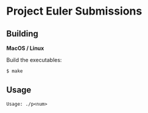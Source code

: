 # Project Euler Submissions

## Building

**MacOS / Linux**

Build the executables:

```bash
$ make
```

## Usage

```
Usage: ./p<num>
```
